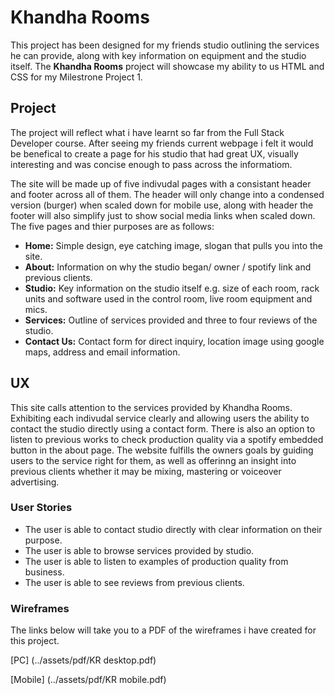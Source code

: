 # Khandha Rooms

This project has been designed for my friends studio outlining the services he can provide, along with key 
information on equipment and the studio itself. The **Khandha Rooms** project will showcase my ability to us HTML and CSS 
for my Milestrone Project 1.

## Project
The project will reflect what i have learnt so far from the Full Stack Developer course. After seeing my friends current webpage i felt it would be benefical to create
a page for his studio that had great UX, visually interesting and was concise enough to pass across the informatiom. 

The site will be made up of five indivudal pages with a consistant header and footer across all of them. The header will only change into a condensed version (burger) when scaled down for mobile use, 
along with header the footer will also simplify just to show social media links when scaled down. 
The five pages and thier purposes are as follows:

- **Home:** Simple design, eye catching image, slogan that pulls you into the site.
- **About:** Information on why the studio began/ owner / spotify link and previous clients.
- **Studio:** Key information on the studio itself e.g. size of each room, rack units and software used in the control room, live room equipment and mics.
- **Services:** Outline of services provided and three to four reviews of the studio.
- **Contact Us:** Contact form for direct inquiry, location image using google maps, address and email information.

## UX
This site calls attention to the services provided by Khandha Rooms. Exhibiting each indivudal service clearly and allowing users the ability to contact the studio directly
using a contact form. There is also an option to listen to previous works to check production quality via a spotify embedded button in the about page. 
The website fulfills the owners goals by guiding users to the service right for them, as well as offerinng an insight into previous clients whether it may be mixing, mastering or voiceover advertising.

### User Stories

- The user is able to contact studio directly with clear information on their purpose.
- The user is able to browse services provided by studio.
- The user is able to listen to examples of production quality from business.
- The user is able to see reviews from previous clients.

### Wireframes

The links below will take you to a PDF of the wireframes i have created for this project.

[PC] (../assets/pdf/KR desktop.pdf)

[Mobile] (../assets/pdf/KR mobile.pdf)
